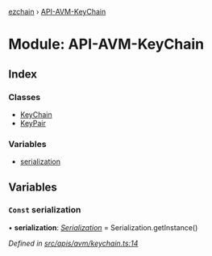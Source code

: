 [ezchain](../README.md) › [API-AVM-KeyChain](api_avm_keychain.md)

# Module: API-AVM-KeyChain

## Index

### Classes

* [KeyChain](../classes/api_avm_keychain.keychain.md)
* [KeyPair](../classes/api_avm_keychain.keypair.md)

### Variables

* [serialization](api_avm_keychain.md#const-serialization)

## Variables

### `Const` serialization

• **serialization**: *[Serialization](../classes/utils_serialization.serialization.md)* = Serialization.getInstance()

*Defined in [src/apis/avm/keychain.ts:14](https://github.com/EZChain-core/ezchainjs/blob/5511161/src/apis/avm/keychain.ts#L14)*
